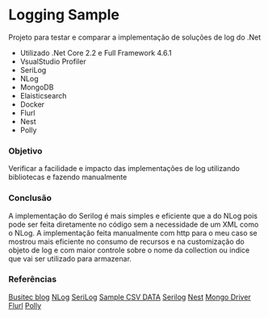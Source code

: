 #  Logging Sample  
Projeto para testar e comparar a implementação de soluções de log do .Net
- Utilizado .Net Core 2.2 e Full Framework 4.6.1
- VsualStudio Profiler
- SeriLog
- NLog
- MongoDB 
- Elaisticsearch
- Docker
- Flurl
- Nest
- Polly
 
###  Objetivo  
Verificar a facilidade e impacto das implementações de log utilizando bibliotecas e fazendo manualmente


###  Conclusão  
A implementação do Serilog é mais simples e eficiente que a do NLog pois pode ser feita diretamente no código sem a necessidade de um XML como o NLog.
A implementação feita manualmente com http para o meu caso se mostrou mais eficiente no consumo de recursos e na customização do objeto de log e com maior controle sobre o nome da collection ou indice que vai ser utilizado para armazenar.
  


###  Referências  
[Busitec blog](https://blog.busitec.de/fachliches-und-technisches-logging-mit-serilog/)
[NLog](https://nlog-project.org/)
[SeriLog](https://serilog.net/)
[Sample CSV DATA](https://support.spatialkey.com/spatialkey-sample-csv-data/)
[Serilog](https://serilog.net/)
[Nest](https://www.elastic.co/guide/en/elasticsearch/client/net-api/current/introduction.html)
[Mongo Driver](https://docs.mongodb.com/ecosystem/drivers/csharp/)
[Flurl](https://flurl.dev/docs/fluent-url/)
[Polly](https://github.com/App-vNext/Polly)
